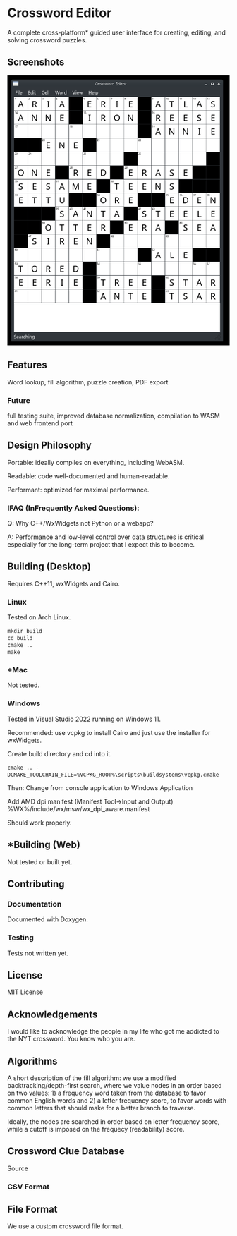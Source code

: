 # Crossword Editor
A complete cross-platform* guided user interface for creating, editing, and solving crossword puzzles.

## Screenshots
![screenshot of crossword-gui](https://raw.githubusercontent.com/jeromew21/crossword-gui/main/resources/sc.png)

## Features
Word lookup, fill algorithm, puzzle creation,
PDF export

### Future
full testing suite, improved database normalization,
compilation to WASM and web frontend port

## Design Philosophy

Portable: ideally compiles on everything, including WebASM.

Readable: code well-documented and human-readable.

Performant: optimized for maximal performance.

### IFAQ (InFrequently Asked Questions):

Q: Why C++/WxWidgets not Python or a webapp?

A: Performance and low-level control over data structures is critical
especially for the long-term project that I expect this to become. 

## Building (Desktop)

Requires C++11, wxWidgets and Cairo.

### Linux
Tested on Arch Linux.

```
mkdir build
cd build
cmake ..
make
```

### *Mac

Not tested.

### Windows
Tested in Visual Studio 2022 running on Windows 11.

Recommended: use vcpkg to install Cairo and just use the installer for wxWidgets.

Create build directory and cd into it.
```
cmake .. -DCMAKE_TOOLCHAIN_FILE=%VCPKG_ROOT%\scripts\buildsystems\vcpkg.cmake
```
Then: Change from console application to Windows Application

Add AMD dpi manifest (Manifest Tool->Input and Output) %WX%/include/wx/msw/wx_dpi_aware.manifest

Should work properly.

## *Building (Web)

Not tested or built yet.

## Contributing

### Documentation

Documented with Doxygen.

### Testing

Tests not written yet.

## License

MIT License

## Acknowledgements 
I would like to acknowledge the people in my life who got me addicted to the NYT crossword. You know who you are.

## Algorithms

A short description of the fill algorithm: we use a modified backtracking/depth-first search, where we value nodes 
in an order based on two values: 1) a frequency word taken from the database
to favor common English words and 2) a letter frequency score, to favor words with common letters that should 
make for a better branch to traverse.

Ideally, the nodes are searched in order based on letter frequency score, while a cutoff is imposed 
on the frequecy (readability) score. 

## Crossword Clue Database

Source 

### CSV Format

## File Format
We use a custom crossword file format.
